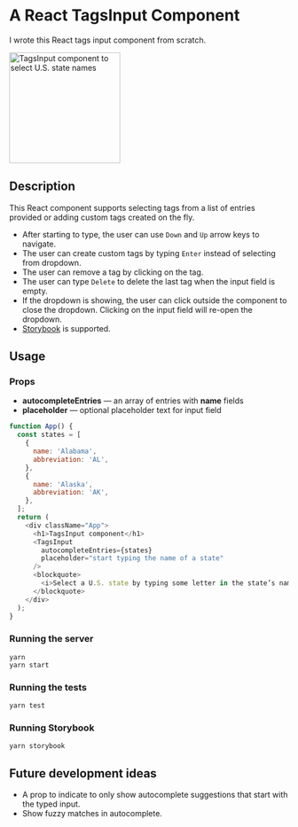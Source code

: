 # A React TagsInput Component

I wrote this React tags input component from scratch.

<img width="200" alt="TagsInput component to select U.S. state names" src="https://user-images.githubusercontent.com/890659/92015593-e329ac80-ed05-11ea-9a4e-6a47cfcc55a9.png">

## Description

This React component supports selecting tags from a list of entries provided or adding custom tags created on the fly.

- After starting to type, the user can use `Down` and `Up` arrow keys to navigate.
- The user can create custom tags by typing `Enter` instead of selecting from dropdown.
- The user can remove a tag by clicking on the tag.
- The user can type `Delete` to delete the last tag when the input field is empty.
- If the dropdown is showing, the user can click outside the component to close the dropdown. Clicking on the input field will re-open the dropdown.
- [Storybook](https://storybook.js.org/) is supported.

## Usage

### Props

- **autocompleteEntries** — an array of entries with **name** fields
- **placeholder** — optional placeholder text for input field

```javascript
function App() {
  const states = [
    {
      name: 'Alabama',
      abbreviation: 'AL',
    },
    {
      name: 'Alaska',
      abbreviation: 'AK',
    },
  ];
  return (
    <div className="App">
      <h1>TagsInput component</h1>
      <TagsInput
        autocompleteEntries={states}
        placeholder="start typing the name of a state"
      />
      <blockquote>
        <i>Select a U.S. state by typing some letter in the state’s name.</i>
      </blockquote>
    </div>
  );
}
```

### Running the server

```
yarn
yarn start
```

### Running the tests

```
yarn test
```

### Running Storybook

```
yarn storybook
```

## Future development ideas

- A prop to indicate to only show autocomplete suggestions that start with the typed input.
- Show fuzzy matches in autocomplete.
